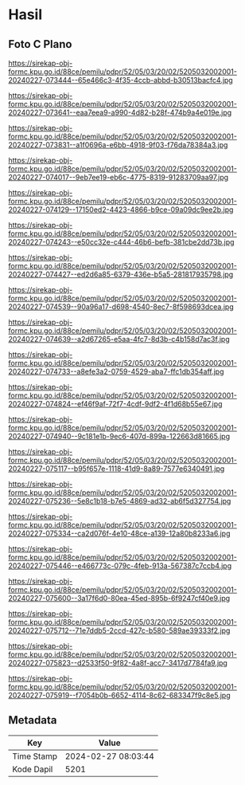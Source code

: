 # Hasil

## Foto C Plano

https://sirekap-obj-formc.kpu.go.id/88ce/pemilu/pdpr/52/05/03/20/02/5205032002001-20240227-073444--65e466c3-4f35-4ccb-abbd-b30513bacfc4.jpg

https://sirekap-obj-formc.kpu.go.id/88ce/pemilu/pdpr/52/05/03/20/02/5205032002001-20240227-073641--eaa7eea9-a990-4d82-b28f-474b9a4e019e.jpg

https://sirekap-obj-formc.kpu.go.id/88ce/pemilu/pdpr/52/05/03/20/02/5205032002001-20240227-073831--a1f0696a-e6bb-4918-9f03-f76da78384a3.jpg

https://sirekap-obj-formc.kpu.go.id/88ce/pemilu/pdpr/52/05/03/20/02/5205032002001-20240227-074017--9eb7ee19-eb6c-4775-8319-91283709aa97.jpg

https://sirekap-obj-formc.kpu.go.id/88ce/pemilu/pdpr/52/05/03/20/02/5205032002001-20240227-074129--17150ed2-4423-4866-b9ce-09a09dc9ee2b.jpg

https://sirekap-obj-formc.kpu.go.id/88ce/pemilu/pdpr/52/05/03/20/02/5205032002001-20240227-074243--e50cc32e-c444-46b6-befb-381cbe2dd73b.jpg

https://sirekap-obj-formc.kpu.go.id/88ce/pemilu/pdpr/52/05/03/20/02/5205032002001-20240227-074427--ed2d6a85-6379-436e-b5a5-281817935798.jpg

https://sirekap-obj-formc.kpu.go.id/88ce/pemilu/pdpr/52/05/03/20/02/5205032002001-20240227-074539--90a96a17-d698-4540-8ec7-8f598693dcea.jpg

https://sirekap-obj-formc.kpu.go.id/88ce/pemilu/pdpr/52/05/03/20/02/5205032002001-20240227-074639--a2d67265-e5aa-4fc7-8d3b-c4b158d7ac3f.jpg

https://sirekap-obj-formc.kpu.go.id/88ce/pemilu/pdpr/52/05/03/20/02/5205032002001-20240227-074733--a8efe3a2-0759-4529-aba7-ffc1db354aff.jpg

https://sirekap-obj-formc.kpu.go.id/88ce/pemilu/pdpr/52/05/03/20/02/5205032002001-20240227-074824--ef46f9af-72f7-4cdf-9df2-4f1d68b55e67.jpg

https://sirekap-obj-formc.kpu.go.id/88ce/pemilu/pdpr/52/05/03/20/02/5205032002001-20240227-074940--9c181e1b-9ec6-407d-899a-122663d81665.jpg

https://sirekap-obj-formc.kpu.go.id/88ce/pemilu/pdpr/52/05/03/20/02/5205032002001-20240227-075117--b95f657e-1118-41d9-8a89-7577e6340491.jpg

https://sirekap-obj-formc.kpu.go.id/88ce/pemilu/pdpr/52/05/03/20/02/5205032002001-20240227-075236--5e8c1b18-b7e5-4869-ad32-ab6f5d327754.jpg

https://sirekap-obj-formc.kpu.go.id/88ce/pemilu/pdpr/52/05/03/20/02/5205032002001-20240227-075334--ca2d076f-4e10-48ce-a139-12a80b8233a6.jpg

https://sirekap-obj-formc.kpu.go.id/88ce/pemilu/pdpr/52/05/03/20/02/5205032002001-20240227-075446--e466773c-079c-4feb-913a-567387c7ccb4.jpg

https://sirekap-obj-formc.kpu.go.id/88ce/pemilu/pdpr/52/05/03/20/02/5205032002001-20240227-075600--3a17f6d0-80ea-45ed-895b-6f9247cf40e9.jpg

https://sirekap-obj-formc.kpu.go.id/88ce/pemilu/pdpr/52/05/03/20/02/5205032002001-20240227-075712--71e7ddb5-2ccd-427c-b580-589ae39333f2.jpg

https://sirekap-obj-formc.kpu.go.id/88ce/pemilu/pdpr/52/05/03/20/02/5205032002001-20240227-075823--d2533f50-9f82-4a8f-acc7-3417d7784fa9.jpg

https://sirekap-obj-formc.kpu.go.id/88ce/pemilu/pdpr/52/05/03/20/02/5205032002001-20240227-075919--f7054b0b-6652-4114-8c62-683347f9c8e5.jpg


## Metadata

| Key        | Value               |
| ---------- | ------------------- |
| Time Stamp | 2024-02-27 08:03:44 |
| Kode Dapil | 5201                |



